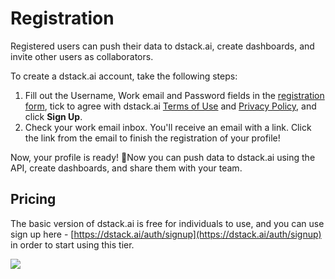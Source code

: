 # Registration

Registered users can push their data to dstack.ai, create dashboards, and invite other users as collaborators.

To create a dstack.ai account, take the following steps:

1. Fill out the Username, Work email and Password fields in the [registration form](https://dstack.ai/auth/signup), tick to agree with dstack.ai [Terms of Use](https://dstack.ai/terms) and [Privacy Policy](https://dstack.ai/privacy-policy), and click **Sign Up**.
2. Check your work email inbox. You'll receive an email with a link. Click the link from the email to finish the registration of your profile!

Now, your profile is ready! 🚀Now you can push data to dstack.ai using the API, create dashboards, and share them with your team.

## Pricing

The basic version of dstack.ai is free for individuals to use, and you can use sign up here - [https://dstack.ai/auth/signup](https://dstack.ai/auth/signup) in order to start using this tier.

![](../.gitbook/assets/untitled.png)

